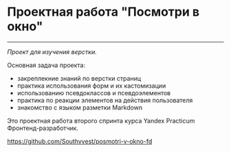 # Проектная работа "Посмотри в окно"

_____

*Проект для изучения верстки.*

Основная задача проекта: 
* закреплекние знаний по верстки страниц
* практика использования форм и их кастомизации
* использованию псевдоклассов и псевдоэлементов
* практика по реакции элементов на действия пользователя
* знакомство с языком разметки Markdown

Это проектная работа второго спринта курса 
Yandex Practicum Фронтенд-разработчик.

https://github.com/Southvvest/posmotri-v-okno-fd


